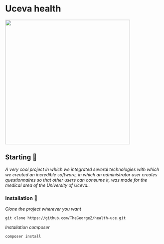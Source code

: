 # Uceva health
<p align="left"><img src="https://www.uceva.edu.co/wp-content/uploads/2021/05/imagotipo-uceva.png" width="400"></p>

## Starting 🚀
_A very cool project in which we integrated several technologies with which we created an incredible software, in which an administrator user creates questionnaires so that other users can consume it, was made for the medical area of the University of Uceva.._

### Installation 🔧

_Clone the project wherever you want_

```
git clone https://github.com/TheGeorgeZ/health-uce.git
```

_Installation composer_

```
composer install
```
